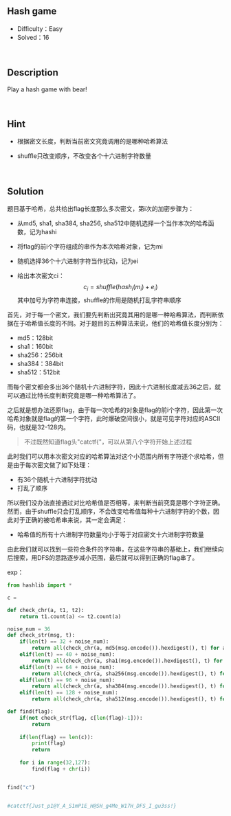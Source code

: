 ## Hash game

+ Difficulty：Easy
+ Solved：16

<br/>

## Description

Play a hash game with bear!

<br/>

## Hint

+ 根据密文长度，判断当前密文究竟调用的是哪种哈希算法

+ shuffle只改变顺序，不改变各个十六进制字符数量

<br/>

## Solution

题目基于哈希，总共给出flag长度那么多次密文，第i次的加密步骤为：

+ 从md5, sha1, sha384, sha256, sha512中随机选择一个当作本次的哈希函数，记为hashi

+ 将flag的前i个字符组成的串作为本次哈希对象，记为mi

+ 随机选择36个十六进制字符当作扰动，记为ei

+ 给出本次密文ci：
  $$
  c_i = shuffle(hash_i(m_i) + e_i)
  $$
  其中加号为字符串连接，shuffle的作用是随机打乱字符串顺序

首先，对于每一个密文，我们要先判断出究竟其用的是哪一种哈希算法，而判断依据在于哈希值长度的不同。对于题目的五种算法来说，他们的哈希值长度分别为：

+ md5：128bit
+ sha1：160bit
+ sha256：256bit
+ sha384：384bit
+ sha512：512bit

而每个密文都会多出36个随机十六进制字符，因此十六进制长度减去36之后，就可以通过比特长度判断究竟是哪一种哈希算法了。

之后就是想办法还原flag，由于每一次哈希的对象是flag的前i个字符，因此第一次哈希对象就是flag的第一个字符，此时爆破空间很小，就是可见字符对应的ASCII码，也就是32-128内。

> 不过既然知道flag头"catctf{"，可以从第八个字符开始上述过程

此时我们可以用本次密文对应的哈希算法对这个小范围内所有字符逐个求哈希，但是由于每次密文做了如下处理：

+ 有36个随机十六进制字符扰动
+ 打乱了顺序

所以我们没办法直接通过对比哈希值是否相等，来判断当前究竟是哪个字符正确。然而，由于shuffle只会打乱顺序，不会改变哈希值每种十六进制字符的个数，因此对于正确的被哈希串来说，其一定会满足：

+ 哈希值的所有十六进制字符数量均小于等于对应密文十六进制字符数量

由此我们就可以找到一些符合条件的字符串，在这些字符串的基础上，我们继续向后搜索，用DFS的思路逐步减小范围，最后就可以得到正确的flag串了。

exp：

```python
from hashlib import *

c = 

def check_chr(a, t1, t2):
    return t1.count(a) <= t2.count(a)   

noise_num = 36
def check_str(msg, t):
    if(len(t) == 32 + noise_num):
        return all(check_chr(a, md5(msg.encode()).hexdigest(), t) for a in "0123456789abcdef")
    elif(len(t) == 40 + noise_num):
        return all(check_chr(a, sha1(msg.encode()).hexdigest(), t) for a in "0123456789abcdef")
    elif(len(t) == 64 + noise_num):
        return all(check_chr(a, sha256(msg.encode()).hexdigest(), t) for a in "0123456789abcdef")
    elif(len(t) == 96 + noise_num):
        return all(check_chr(a, sha384(msg.encode()).hexdigest(), t) for a in "0123456789abcdef")
    elif(len(t) == 128 + noise_num):
        return all(check_chr(a, sha512(msg.encode()).hexdigest(), t) for a in "0123456789abcdef")

def find(flag):
    if(not check_str(flag, c[len(flag)-1])):
        return
    
    if(len(flag) == len(c)):
        print(flag)
        return
    
    for i in range(32,127):
        find(flag + chr(i))


find("c")


#catctf{Just_p1@Y_A_S1mP1E_H@SH_g4Me_W17H_DFS_I_gu3ss!}
```
